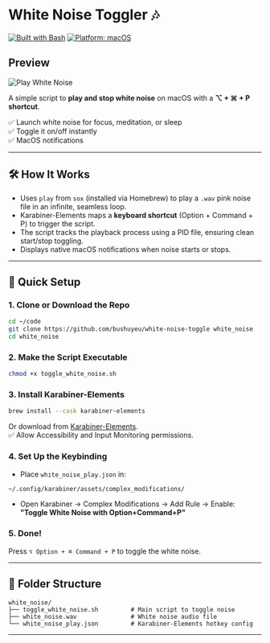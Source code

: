 # White Noise Toggler 🎶

[![Built with Bash](https://img.shields.io/badge/Built%20with-Bash-4EAA25?logo=gnubash&logoColor=white)](https://www.gnu.org/software/bash/)
[![Platform: macOS](https://img.shields.io/badge/Platform-macOS-lightgrey?logo=apple&logoColor=white)](https://www.apple.com/macos/)

## Preview

![Play White Noise](./image/opt+cmd+p.png.png)

A simple script to **play and stop white noise** on macOS with a **⌥ + ⌘ + P shortcut**.

✅ Launch white noise for focus, meditation, or sleep  
✅ Toggle it on/off instantly  
✅ MacOS notifications

---

## 🛠 How It Works

- Uses `play` from `sox` (installed via Homebrew) to play a `.wav` pink noise file in an infinite, seamless loop.
- Karabiner-Elements maps a **keyboard shortcut** (Option + Command + P) to trigger the script.
- The script tracks the playback process using a PID file, ensuring clean start/stop toggling.
- Displays native macOS notifications when noise starts or stops.

---

## 🚀 Quick Setup

### 1. Clone or Download the Repo

```bash
cd ~/code
git clone https://github.com/bushuyeu/white-noise-toggle white_noise
cd white_noise
```

### 2. Make the Script Executable

```bash
chmod +x toggle_white_noise.sh
```

### 3. Install Karabiner-Elements

```bash
brew install --cask karabiner-elements
```

Or download from [Karabiner-Elements](https://karabiner-elements.pqrs.org/).  
✅ Allow Accessibility and Input Monitoring permissions.

### 4. Set Up the Keybinding

- Place `white_noise_play.json` in:

```bash
~/.config/karabiner/assets/complex_modifications/
```

- Open Karabiner → Complex Modifications → Add Rule → Enable:
  **"Toggle White Noise with Option+Command+P"**

### 5. Done!

Press `⌥ Option + ⌘ Command + P` to toggle the white noise.

---

## 📂 Folder Structure

```plaintext
white_noise/
├── toggle_white_noise.sh         # Main script to toggle noise
├── white_noise.wav               # White noise audio file
└── white_noise_play.json         # Karabiner-Elements hotkey config
```

---
